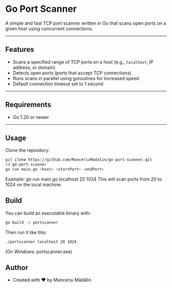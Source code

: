 # Go Port Scanner

A simple and fast TCP port scanner written in Go that scans open ports on a given host using concurrent connections.

---

## Features

- Scans a specified range of TCP ports on a host (e.g., `localhost`, IP address, or domain)
- Detects open ports (ports that accept TCP connections)
- Runs scans in parallel using goroutines for increased speed
- Default connection timeout set to 1 second

---

## Requirements

- Go 1.20 or newer

---

## Usage

Clone the repository:

```bash
git clone https://github.com/ManceriuMadalin/go-port-scanner.git
cd go-port-scanner
go run main.go <host> <startPort> <endPort>
```

Example:
go run main.go localhost 20 1024
This will scan ports from 20 to 1024 on the local machine.

## Build

You can build an executable binary with:

```bash
go build -o portscanner
```

Then run it like this:

``` bash
./portscanner localhost 20 1024
```

(On Windows: portscanner.exe)


## Author

- Created with ❤️ by Manceriu Mădălin
